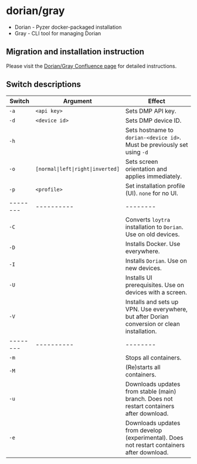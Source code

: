 
# dorian/gray

* Dorian - Pyzer docker-packaged installation
* Gray - CLI tool for managing Dorian

## Migration and installation instruction

Please visit the [Dorian/Gray Confluence page](https://swissinnolab.atlassian.net/wiki/spaces/PYZER/pages/2404319233/) for detailed instructions.

## Switch descriptions

| Switch | Argument | Effect |
|--------|----------|--------|
| `-a`    | `<api key>`| Sets DMP API key.        |
| `-d`    | `<device id>`| Sets DMP device ID.        |
| `-h`    | | Sets hostname to `dorian-<device id>`. Must be previously set using `-d` |
| `-o`    | `[normal\|left\|right\|inverted]` | Sets screen orientation and applies immediately. |
| `-p`    | `<profile>` | Set installation profile (UI). `none` for no UI. |
|--------|----------|--------|
| `-C`    | | Converts `loytra` installation to `Dorian`. Use on old devices. |
| `-D`    | | Installs Docker. Use everywhere. |
| `-I`    | | Installs `Dorian`. Use on new devices.|
| `-U`    | | Installs UI prerequisites. Use on devices with a screen. |
| `-V`    | | Installs and sets up VPN. Use everywhere, but after Dorian conversion or clean installation. |
|--------|----------|--------|
| `-m`    |          | Stops all containers.       |
| `-M`    |          | (Re)starts all containers.        |
| `-u`    |          | Downloads updates from stable (main) branch. Does not restart containers after download.        |
| `-e`    |          | Downloads updates from develop (experimental). Does not restart containers after download.        |
